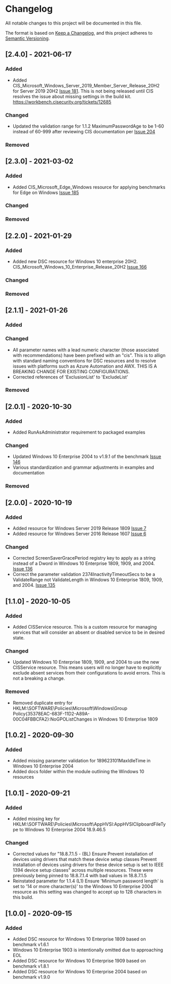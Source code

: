 # Changelog
All notable changes to this project will be documented in this file.

The format is based on [Keep a Changelog](https://keepachangelog.com/en/1.0.0/),
and this project adheres to [Semantic Versioning](https://semver.org/spec/v2.0.0.html).

## [2.4.0] - 2021-06-17
### Added
- Added CIS_Microsoft_Windows_Server_2019_Member_Server_Release_20H2 for Server 2019 20H2 [Issue 181](https://github.com/techservicesillinois/SecOps-Powershell-CISDSC/issues/181). This is not being released until CIS resolves the issue about missing settings in the build kit. https://workbench.cisecurity.org/tickets/12685
### Changed
- Updated the validation range for 1.1.2 MaximumPasswordAge to be 1-60 instead of 60-999 after reviewing CIS documentation per [Issue 204](https://github.com/techservicesillinois/SecOps-Powershell-CISDSC/issues/204)
### Removed

## [2.3.0] - 2021-03-02
### Added
- Added CIS_Microsoft_Edge_Windows resource for applying benchmarks for Edge on Windows [Issue 185](https://github.com/techservicesillinois/SecOps-Powershell-CISDSC/issues/185)
### Changed
### Removed

## [2.2.0] - 2021-01-29
### Added
- Added new DSC resource for Windows 10 enterprise 20H2. CIS_Microsoft_Windows_10_Enterprise_Release_20H2 [Issue 166](https://github.com/techservicesillinois/SecOps-Powershell-CISDSC/issues/166)
### Changed
### Removed

## [2.1.1] - 2021-01-26
### Added
### Changed
- All parameter names with a lead numeric character (those associated with recommendations) have been prefixed with an "cis". This is to allign with standard naming conventions for DSC resources and to resolve issues with platforms such as Azure Automation and AWX. THIS IS A BREAKING CHANGE FOR EXISTING CONFIGURATIONS.
- Corrected references of 'ExclusionList' to 'ExcludeList'
### Removed

## [2.0.1] - 2020-10-30
### Added
- Added RunAsAdministrator requirement to packaged examples
### Changed
- Updated Windows 10 Enterprise 2004 to v1.9.1 of the benchmark [Issue 146](https://github.com/techservicesillinois/SecOps-Powershell-CISDSC/issues/146)
- Various standardization and grammar adjustments in examples and documentation
### Removed

## [2.0.0] - 2020-10-19
### Added
- Added resource for Windows Server 2019 Release 1809 [Issue 7](https://github.com/techservicesillinois/SecOps-Powershell-CISDSC/issues/7)
- Added resource for Windows Server 2016 Release 1607 [Issue 6](https://github.com/techservicesillinois/SecOps-Powershell-CISDSC/issues/6)
### Changed
- Corrected ScreenSaverGracePeriod registry key to apply as a string instead of a Dword in Windows 10 Enterprise 1809, 1909, and 2004. [Issue 136](https://github.com/techservicesillinois/SecOps-Powershell-CISDSC/issues/136)
- Correct the parameter validation 2374InactivityTimeoutSecs to be a ValidateRange not ValidateLength in Windows 10 Enterprise 1809, 1909, and 2004. [Issue 135](https://github.com/techservicesillinois/SecOps-Powershell-CISDSC/issues/135)

## [1.1.0] - 2020-10-05
### Added
- Added CISService resource. This is a custom resource for managing services that will consider an absent or disabled service to be in desired state.
### Changed
- Updated Windows 10 Enterprise 1809, 1909, and 2004 to use the new CISService resource. This means users will no longer have to explicitly exclude absent services from their configurations to avoid errors. This is not a breaking a change.
### Removed
- Removed duplicate entry for HKLM:\SOFTWARE\Policies\Microsoft\Windows\Group Policy\{35378EAC-683F-11D2-A89A-00C04FBBCFA2}:NoGPOListChanges in Windows 10 Enterprise 1809

## [1.0.2] - 2020-09-30
### Added
- Added missing parameter validation for 189623101MaxIdleTime in Windows 10 Enterprise 2004
- Added docs folder within the module outlining the Windows 10 resources

## [1.0.1] - 2020-09-21
### Added
- Added missing key for HKLM:\SOFTWARE\Policies\Microsoft\AppHVSI:AppHVSIClipboardFileType to Windows 10 Enterprise 2004 18.9.46.5

### Changed
- Corrected values for "18.8.7.1.5 - (BL) Ensure Prevent installation of devices using drivers that match these device setup classes Prevent installation of devices using drivers for these device setup is set to IEEE 1394 device setup classes" across multiple resources. These were previously being pinned to 18.8.7.1.4 with bad values in 18.8.7.1.5
- Reinstated parameter for 1.1.4 (L1) Ensure 'Minimum password length' is set to '14 or more character(s)' to the Windows 10 Enterprise 2004 resource as this setting was changed to accept up to 128 characters in this build.

## [1.0.0] - 2020-09-15
### Added
- Added DSC resource for Windows 10 Enterprise 1809 based on benchmark v1.6.1
- Windows 10 Enterprise 1903 is intentionally omitted due to approaching EOL
- Added DSC resource for Windows 10 Enterprise 1909 based on benchmark v1.8.1
- Added DSC resource for Windows 10 Enterprise 2004 based on benchmark v1.9.0
